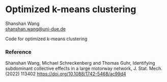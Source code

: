 # Optimized k-means clustering

Shanshan Wang \
shanshan.wang@uni-due.de

Code for optimized k-means clustering

### Reference

Shanshan Wang, Michael Schreckenberg and Thomas Guhr, Identifying subdominant collective effects in a large motorway network, J. Stat. Mech. (2022) 113402
https://doi.org/10.1088/1742-5468/ac99d4
